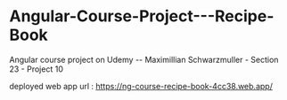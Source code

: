# Angular-Course-Project---Recipe-Book
Angular course project on Udemy -- Maximillian Schwarzmuller - Section 23 - Project 10

deployed web app url : https://ng-course-recipe-book-4cc38.web.app/
